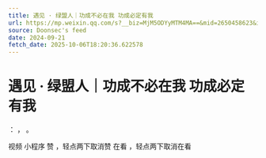 ```yaml
---
title: 遇见 · 绿盟人｜功成不必在我 功成必定有我
url: https://mp.weixin.qq.com/s?__biz=MjM5ODYyMTM4MA==&mid=2650458623&idx=3&sn=a2d44d007a3c0953d654e9a3e6fcbe1c
source: Doonsec's feed
date: 2024-09-21
fetch_date: 2025-10-06T18:20:36.622578
---
```


# 遇见 · 绿盟人｜功成不必在我 功成必定有我

：
，
。

视频
小程序
赞
，轻点两下取消赞
在看
，轻点两下取消在看